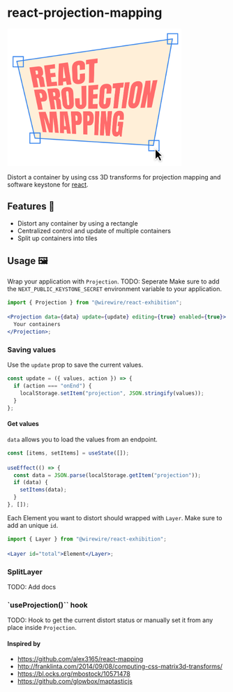 # react-projection-mapping

<img src="https://raw.githubusercontent.com/wirewirewirewire/react-projection-mapping/main/packages/docs/src/app/github-image.png" data-canonical-src="https://raw.githubusercontent.com/wirewirewirewire/react-projection-mapping/main/packages/docs/src/app/github-image.png" width="400"  />

Distort a container by using css 3D transforms for projection mapping and software keystone for [react](https://react.dev).

## Features 🌟

- Distort any container by using a rectangle
- Centralized control and update of multiple containers
- Split up containers into tiles

## Usage 🖼️

Wrap your application with `Projection`. TODO: Seperate Make sure to add the `NEXT_PUBLIC_KEYSTONE_SECRET` environment variable to your application.

```jsx
import { Projection } from "@wirewire/react-exhibition";

<Projection data={data} update={update} editing={true} enabled={true}>
  Your containers
</Projection>;
```

### Saving values

Use the `update` prop to save the current values.

```jsx
const update = ({ values, action }) => {
  if (action === "onEnd") {
    localStorage.setItem("projection", JSON.stringify(values));
  }
};
```

#### Get values

`data` allows you to load the values from an endpoint.

```jsx
const [items, setItems] = useState([]);

useEffect(() => {
  const data = JSON.parse(localStorage.getItem("projection"));
  if (data) {
    setItems(data);
  }
}, []);
```

Each Element you want to distort should wrapped with `Layer`. Make sure to add an unique `id`.

```jsx
import { Layer } from "@wirewire/react-exhibition";

<Layer id="total">Element</Layer>;
```

### SplitLayer

TODO: Add docs

### `useProjection()`` hook

TODO: Hook to get the current distort status or manually set it from any place inside `Projection`.

#### Inspired by

- https://github.com/alex3165/react-mapping
- http://franklinta.com/2014/09/08/computing-css-matrix3d-transforms/
- https://bl.ocks.org/mbostock/10571478
- https://github.com/glowbox/maptasticjs
